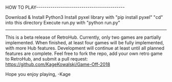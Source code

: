 HOW TO PLAY-------------------------------------------

Download & Install Python3
Install pyxel library with "pip install pyxel"
"cd" into this directory
Execute run.py with "python run.py"

------------------------------------------------------

This is a beta release of RetroHub.
Currently, only two games are partially implemented.
When finished, at least four games will be fully implemented, with more Hub features.
Development will continue at least until all planned features are complete.
Feel free to fork the repo, add your own retro game to RetroHub, and submit a pull request:
	https://github.com/KageKowalski/Game-Off-2018

Hope you enjoy playing,
-Kage